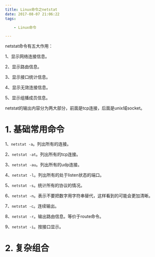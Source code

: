 ```yaml
---
title: Linux命令之netstat
date: 2017-08-07 21:06:22
tags:

	- Linux命令

---
```


netstat命令有五大作用：

1、显示网络连接信息。

2、显示路由信息。

3、显示接口统计信息。

4、显示无效连接信息。

5、显示组播成员信息。



netstat的输出内容分为两大部分，前面是tcp连接，后面是unix域socket。

# 1. 基础常用命令

1、`netstat -a`。列出所有的连接。

2、`netstat -at`。列出所有的tcp连接。

3、`netstat -au`。列出所有的udp连接。

4、`netstat -l`。列出所有的处于listen状态的端口。

5、`netstat -s`。统计所有的协议的情况。

6、`netstat -n`。表示不要把数字用字符串替代，这样看到的可能会更加清晰。

7、`netstat -c`。连续输出。

8、`netstat -r`。输出路由信息。等价于route命令。

9、`netstat -i`。按接口显示。

# 2. 复杂组合

